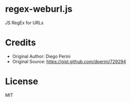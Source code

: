 # regex-weburl.js
JS RegEx for URLs

# Credits
* Original Author:  Diego Perini
* Original Source:  https://gist.github.com/dperini/729294

# License
MIT
